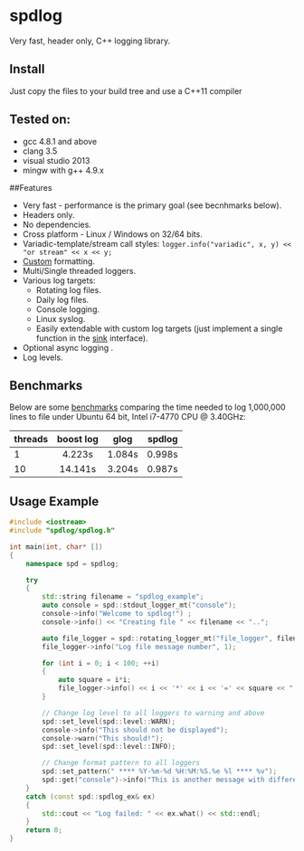 # spdlog

Very fast, header only, C++ logging library.


## Install
Just copy the files to your build tree and use a C++11 compiler


## Tested on:
* gcc 4.8.1 and above
* clang 3.5
* visual studio 2013
* mingw with g++ 4.9.x

##Features
* Very fast - performance is the primary goal (see becnhmarks below).
* Headers only.
* No dependencies.
* Cross platform - Linux / Windows on 32/64 bits.
* Variadic-template/stream call styles: ```logger.info("variadic", x, y) << "or stream" << x << y;```
* [Custom](https://github.com/gabime/spdlog/wiki/Custom-formatting) formatting.
* Multi/Single threaded loggers.
* Various log targets:
    * Rotating log files.
    * Daily log files.
    * Console logging.
    * Linux syslog.
    * Easily extendable with custom log targets  (just implement a single function in the [sink](include/spdlog/sinks/sink.h) interface).
* Optional async logging .
* Log levels.




## Benchmarks

Below are some [benchmarks](bench) comparing the time needed to log 1,000,000 lines to file under Ubuntu 64 bit, Intel i7-4770 CPU @ 3.40GHz:

|threads|boost log|glog|spdlog|
|-------|:-------:|:-----:|------:|
|1|4.223s|1.084s|0.998s|
|10|14.141s|3.204s|0.987s|


## Usage Example
```c++
#include <iostream>
#include "spdlog/spdlog.h"

int main(int, char* [])
{
    namespace spd = spdlog;

    try
    {
        std::string filename = "spdlog_example";
        auto console = spd::stdout_logger_mt("console");
        console->info("Welcome to spdlog!") ;
        console->info() << "Creating file " << filename << "..";

        auto file_logger = spd::rotating_logger_mt("file_logger", filename, 1024 * 1024 * 5, 3);
        file_logger->info("Log file message number", 1);

        for (int i = 0; i < 100; ++i)
        {
            auto square = i*i;
            file_logger->info() << i << '*' << i << '=' << square << " (" << "0x" << std::hex << square << ")";
        }

        // Change log level to all loggers to warning and above
        spd::set_level(spd::level::WARN);
        console->info("This should not be displayed");
        console->warn("This should!");
        spd::set_level(spd::level::INFO);

        // Change format pattern to all loggers
        spd::set_pattern(" **** %Y-%m-%d %H:%M:%S.%e %l **** %v");
        spd::get("console")->info("This is another message with different format");
    }
    catch (const spd::spdlog_ex& ex)
    {
        std::cout << "Log failed: " << ex.what() << std::endl;
    }
    return 0;
}
```
